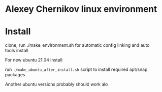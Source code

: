 # Alexey Chernikov linux environment

# Install

clone, run ./make_environment.sh for automatic config linking and auto tools install

For new ubuntu 21.04 install:

 run `./make_ubuntu_after_install.sh` script to install required apt/snap packages

 Another ubuntu versions probably should work alo
